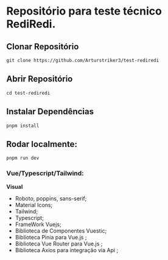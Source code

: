 # Repositório para teste técnico RediRedi.

## Clonar Repositório
```
git clone https://github.com/Arturstriker3/test-rediredi
```

## Abrir Repositório
```
cd test-rediredi
```

## Instalar Dependências
```
pnpm install
```

## Rodar localmente:
```
pnpm run dev
```

### Vue/Typescript/Tailwind:
 
 **Visual**
* Roboto, poppins, sans-serif;
* Material Icons;
* Tailwind;
* Typescript;
* FrameWork Vuejs;
* Biblioteca de Componentes Vuestic;
* Biblioteca Pinia para Vue.js ;
* Biblioteca Vue Router para Vue.js ;
* Biblioteca Axios para integração via Api ;
